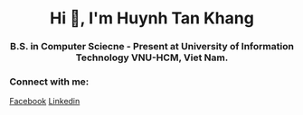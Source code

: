 
<h1 align="center">Hi 👋, I'm Huynh Tan Khang</h1>
<h3 align="center">B.S. in Computer Sciecne - Present at University of Information Technology VNU-HCM, Viet Nam.</h3>

<h3 align="left">Connect with me:</h3>
<p align="left">
<a href="https://www.facebook.com/huynh.tan.khang123" target="blank">Facebook</a>
<a href="https://www.linkedin.com/in/htk0910/" target="blank">Linkedin</a>
</p>

<!---
- 🔭 I’m currently working on ...
- 🌱 I’m currently learning ...
- 👯 I’m looking to collaborate on ...
- 🤔 I’m looking for help with ...
- 💬 Ask me about ...
- 📫 How to reach me: ...
- 😄 Pronouns: ...
- ⚡ Fun fact: ...
-->

<!---**tkhangg0910/tkhangg0910** is a ✨ _special_ ✨ repository because its `README.md` (this file) appears on your GitHub profile.

Here are some ideas to get you started:<
-->

